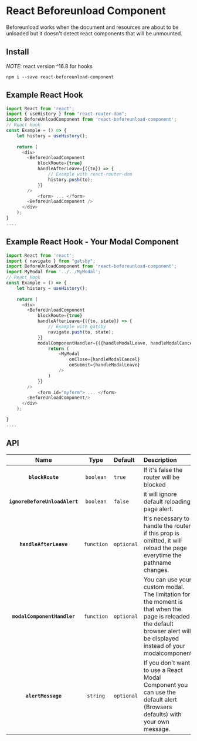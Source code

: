 

# React Beforeunload Component

Beforeunload works when the document and resources are about to be unloaded but it doesn't detect react components that will be unmounted.


## Install
*NOTE*: react version ^16.8 for hooks

`npm i --save react-beforeunload-component`

## Example React Hook
```js
import React from 'react';
import { useHistory } from "react-router-dom";
import BeforeUnloadComponent from 'react-beforeunload-component';
// React Hook
const Example = () => {
    let history = useHistory();
    
    return (
      <div>
        <BeforeUnloadComponent
            blockRoute={true}               
            handleAfterLeave={({to}) => {
                // Example with react-router-dom
                history.push(to);
            }}
        /> 
            <form> ... </form>
        <BeforeUnloadComponent />
      </div>
    );
}
....

```
## Example React Hook - Your Modal Component
```js
import React from 'react';
import { navigate } from "gatsby";
import BeforeUnloadComponent from 'react-beforeunload-component';
import MyModal from '../../MyModal';
// React Hook
const Example = () => {
    let history = useHistory();
    
    return (
      <div>
        <BeforeUnloadComponent
            blockRoute={true}   
            handleAfterLeave={({to, state}) => {
                // Example with gatsby
                navigate.push(to, state);
            }}
            modalComponentHandler={({handleModalLeave, handleModalCancel})=>{
                return (
                    <MyModal
                        onClose={handleModalCancel}
                        onSubmit={handleModalLeave}
                    />
                )
            }}
        />  
            <form id="myform"> ... </form>
        <BeforeUnloadComponent/>
      </div>
    );

}
....

```
## API

|         Name          | Type     | Default  | Description |
| :-------------------: | :-------: | :------- | :---------------------------------------------------------------------------------------------------------------------------------- |
|     **`blockRoute`**  | `boolean` | `true` | If it's false the router will be blocked |
|     **`ignoreBeforeUnloadAlert`**  | `boolean` | `false` |  it will ignore default reloading page alert.  |
|   **`handleAfterLeave`**  | `function` | `optional` | It's necessary to handle the router, if this prop is omitted, it will reload the page everytime the pathname changes. |
|   **`modalComponentHandler`**  | `function`  | `optional` | You can use your custom modal. The limitation for the moment is that when the page is reloaded the default browser alert will be displayed instead of your modalcomponent. |
| **`alertMessage`** | `string` | `optional` | If you don't want to use a React Modal Component you can use the default alert (Browsers defaults) with your own message. |                                                                              

